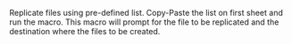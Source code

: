 Replicate files using pre-defined list.
Copy-Paste the list on first sheet and run the macro. This macro will prompt for the file to be replicated and the destination where the files to be created.
